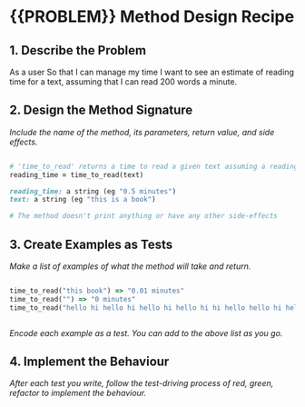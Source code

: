# {{PROBLEM}} Method Design Recipe

## 1. Describe the Problem

As a user
So that I can manage my time
I want to see an estimate of reading time for a text, assuming that I can read 200 words a minute.

## 2. Design the Method Signature

_Include the name of the method, its parameters, return value, and side effects._

```ruby

# 'time_to_read' returns a time to read a given text assuming a reading rate
reading_time = time_to_read(text)

reading_time: a string (eg "0.5 minutes")
text: a string (eg "this is a book")

# The method doesn't print anything or have any other side-effects

```




## 3. Create Examples as Tests

_Make a list of examples of what the method will take and return._

```ruby

time_to_read("this book") => "0.01 minutes"
time_to_read("") => "0 minutes"
time_to_read("hello hi hello hi hello hi hello hi hi hello hello hi hello hi hello hi hello hi hi hello") => "0.1 minutes"



```

_Encode each example as a test. You can add to the above list as you go._

## 4. Implement the Behaviour

_After each test you write, follow the test-driving process of red, green, refactor to implement the behaviour._

